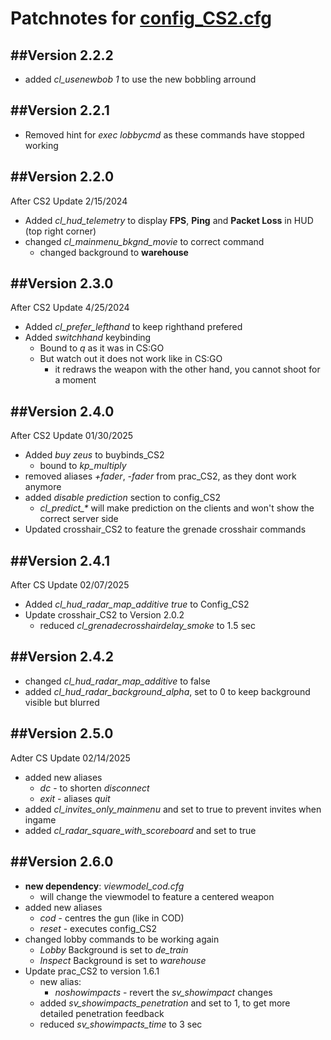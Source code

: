 # Patchnotes for [config_CS2.cfg](https://github.com/julis99/CS_Config/blob/main/CS2/config_CS2.cfg)

## ##Version 2.2.2

- added *cl_usenewbob 1* to use the new bobbling arround

## ##Version 2.2.1

- Removed hint for *exec lobbycmd* as these commands have stopped working

## ##Version 2.2.0

After CS2 Update 2/15/2024

- Added *cl_hud_telemetry* to display **FPS**, **Ping** and **Packet Loss** in HUD (top right corner)
- changed *cl_mainmenu_bkgnd_movie* to correct command
  - changed background to **warehouse**

## ##Version 2.3.0

After CS2 Update 4/25/2024

- Added *cl_prefer_lefthand* to keep righthand prefered
- Added *switchhand* keybinding
  - Bound to *q* as it was in CS:GO
  - But watch out it does not work like in CS:GO
    - it redraws the weapon with the other hand, you cannot shoot for a moment

## ##Version 2.4.0

After CS2 Update 01/30/2025

- Added *buy zeus* to buybinds_CS2
  - bound to *kp_multiply*
- removed aliases *+fader*, *-fader* from prac_CS2, as they dont work anymore
- added *disable prediction* section to config_CS2
  - *cl_predict_\** will make prediction on the clients and won't show the correct server side
- Updated crosshair_CS2 to feature the grenade crosshair commands

## ##Version 2.4.1

After CS Update 02/07/2025

- Added *cl_hud_radar_map_additive true* to Config_CS2
- Update crosshair_CS2 to Version 2.0.2
  - reduced *cl_grenadecrosshairdelay_smoke* to 1.5 sec

## ##Version 2.4.2

- changed *cl_hud_radar_map_additive* to false
- added *cl_hud_radar_background_alpha*, set to 0 to keep background visible but blurred

## ##Version 2.5.0

Adter CS Update 02/14/2025

- added new aliases
  - *dc*   - to shorten *disconnect*
  - *exit* - aliases *quit*
- added *cl_invites_only_mainmenu* and set to true to prevent invites when ingame
- added *cl_radar_square_with_scoreboard* and set to true


## ##Version 2.6.0

- **new dependency**: *viewmodel_cod.cfg*
  - will change the viewmodel to feature a centered weapon
- added new aliases
  - *cod*   - centres the gun (like in COD)
  - *reset* - executes config_CS2
- changed lobby commands to be working again
  - *Lobby* Background is set to *de_train*
  - *Inspect* Background is set to *warehouse*
- Update prac_CS2 to version 1.6.1
  - new alias:
    - *noshowimpacts* - revert the *sv_showimpact* changes
  - added *sv_showimpacts_penetration* and set to 1,
  to get more detailed penetration feedback
  - reduced *sv_showimpacts_time* to 3 sec